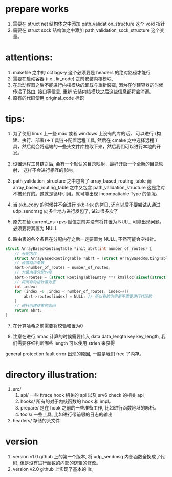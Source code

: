 # prepare works

1. 需要在 struct net 结构体之中添加 path_validation_structure 这个 void 指针
2. 需要在 struct sock 结构体之中添加 path_validation_sock_structure 这个变量。

# attentions:

1. makefile 之中的 ccflags-y 这个必须要是 headers 的绝对路径才能行
2. 需要在启动容器 (i.e., lir_node) 之前安装内核模块,
3. 在启动容器之后不能进行内核模块的卸载与重新装载, 因为在创建容器的时候传递了路由, 接口等信息, 重新
安装内核模块之后这些信息都将会消逝。
4. 原有的代码使用 original_code 标识
 
# tips:

1. 为了使用 linux 上一些 mac 或者 windows 上没有的库的话， 可以进行
(构建、执行、部署)->工具链->配置远程工具, 然后在 cmake 之中选择远程工
具，然后就会将远端的一些头文件库拉取下来，然后我们可以进行本地的开发。

2. 设置远程工具链之后, 会有一个默认的目录映射，最好开启一个全新的目录映射，
这样不会进行相互的影响。

3. path_validation_structure 之中包含了 array_based_routing_table 而 array_based_routing_table 之中又包含 path_validation_structure 
这是绝对不被允许的。这就是循环引用。就可能出现 Incompatiable Type 的情况。

4. 当 skb_copy 的时候并不会进行 skb->sk 的拷贝, 还有以后不要尝试从通过 udp_sendmsg 向多个地方进行发包了, 试过很多次了

5. 原先在给 current_ns->pvs 赋值之前并没有将其置为 NULL, 可能出现问题。必须要将其置为 NULL.

6. 路由表的各个条目在分配内存之后一定要置为 NULL, 不然可能会空指针。

```c
struct ArrayBasedRoutingTable *init_abrt(int number_of_routes) {
    // 分配内存
    struct ArrayBasedRoutingTable *abrt = (struct ArrayBasedRoutingTable *) kmalloc(sizeof(struct ArrayBasedRoutingTable), GFP_KERNEL);
    // 设置路由条数
    abrt->number_of_routes = number_of_routes;
    // 为路由表分配内存
    abrt->routes = (struct RoutingTableEntry **) kmalloc(sizeof(struct RoutingTableEntry*) * number_of_routes,GFP_KERNEL);
    // 将所有的指针置为空
    int index;
    for (index =0 ;index < number_of_routes; index++){
        abrt->routes[index] = NULL; // 所以有的为空是不需要进行打印的
    }
    // 进行创建结果的返回
    return abrt;
}
```

7. 在计算哈希之前需要将校验和置为0

8. 注意在进行 hmac 计算的时候需要传入 data data_length key key_length, 我们需要仔细判断哪些 length 可以使用 strlen 来获得

general protection fault error 出现的原因, 一般是我们 free 了内存。

# directory illustration:

1. src/
    1. api/ 一些 ftrace hook 相关的 api 以及 srv6 check 的相关 api。
    2. hooks/ 所有的对于内核函数的 hook 和 impl。
    3. prepare/ 是在 hook 之前的一些准备工作, 比如进行函数地址的解析。
    4. tools/ 一些工具, 比如进行带前缀的日志的输出
2. headers/ 存储的头文件

# version

1. version v1.0 github 上的第一个版本, 将 udp_sendmsg 内部函数全换成了代码, 
但是没有进行函数的内部的逻辑的修改。
2. version v2.0 github 上实现了基本的 lir。